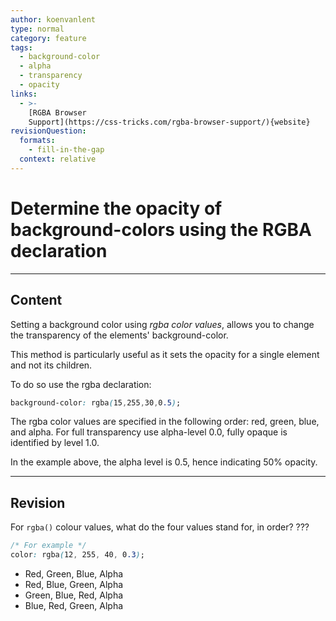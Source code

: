 ```yaml
---
author: koenvanlent
type: normal
category: feature
tags:
  - background-color
  - alpha
  - transparency
  - opacity
links:
  - >-
    [RGBA Browser
    Support](https://css-tricks.com/rgba-browser-support/){website}
revisionQuestion:
  formats:
    - fill-in-the-gap
  context: relative
---
```


# Determine the opacity of background-colors using the RGBA declaration


---

## Content

Setting a background color using *rgba color values*, allows you to change the transparency of the elements' background-color.  

This method is particularly useful as it sets the opacity for a single element and not its children.

To do so use the rgba declaration:

```css
background-color: rgba(15,255,30,0.5);
```

The rgba color values are specified in the following order: red, green, blue, and alpha. For full transparency use alpha-level 0.0, fully opaque is identified by level 1.0.

In the example above, the alpha level is 0.5, hence indicating 50% opacity.


---

## Revision

For `rgba()` colour values, what do the four values stand for, in order? ???

```css
/* For example */
color: rgba(12, 255, 40, 0.3);
```

- Red, Green, Blue, Alpha
- Red, Blue, Green, Alpha
- Green, Blue, Red, Alpha
- Blue, Red, Green, Alpha
